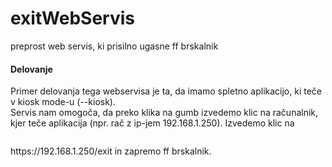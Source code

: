 # exitWebServis
preprost web servis, ki prisilno ugasne ff brskalnik
<h4>Delovanje</h4>
Primer delovanja tega webservisa je ta, da imamo spletno aplikacijo, ki teče v kiosk mode-u (--kiosk). <br/>
Servis nam omogoča, da preko klika na gumb izvedemo klic na računalnik, kjer teče aplikacija (npr. rač z ip-jem 192.168.1.250). Izvedemo klic na <pre></pre>https://192.168.1.250/exit</pre> in zapremo ff brskalnik.
